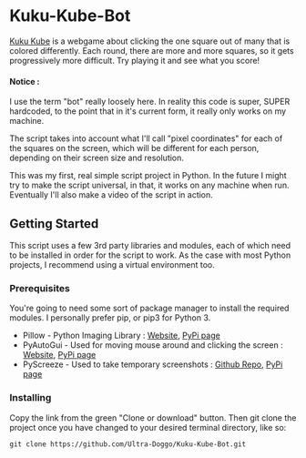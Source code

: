# Kuku-Kube-Bot
[Kuku Kube](https://www.kuku-kube.com/) is a webgame about clicking the one square out of many that is colored differently. Each round, there are more and more squares, so it gets progressively more difficult. Try playing it and see what you score!

#### Notice :
I use the term "bot" really loosely here. In reality this code is super, SUPER hardcoded, to the point that in it's current form, it really only works on my machine. 

The script takes into account what I'll call "pixel coordinates" for each of the squares on the screen, which will be different for each person, depending on their screen size and resolution.

This was my first, real simple script project in Python. In the future I might try to make the script universal, in that, it works on any machine when run. Eventually I'll also make a video of the script in action.

## Getting Started
This script uses a few 3rd party libraries and modules, each of which need to be installed in order for the script to work. As the case with most Python projects, I recommend using a virtual environment too.

### Prerequisites
You're going to need some sort of package manager to install the required modules. I personally prefer pip, or pip3 for Python 3. 

* Pillow - Python Imaging Library : [Website](https://python-pillow.org), [PyPi page](https://pypi.org/project/Pillow/)
* PyAutoGui - Used for moving mouse around and clicking the screen : [Website](https://pyautogui.readthedocs.io/en/latest/), [PyPi page](https://pypi.org/project/PyAutoGUI/)
* PyScreeze - Used to take temporary screenshots : [Github Repo](https://github.com/asweigart/pyscreeze), [PyPi page](https://pypi.org/project/PyScreeze/)

### Installing
Copy the link from the green "Clone or download" button. Then git clone the project once you have changed to your desired terminal directory, like so:
```
git clone https://github.com/Ultra-Doggo/Kuku-Kube-Bot.git
```
